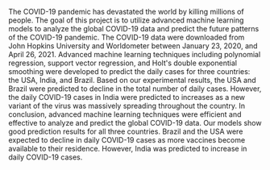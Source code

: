 The COVID-19 pandemic has devastated the world by killing millions of people. The goal of this project is to utilize advanced machine learning models to analyze the global COVID-19 data 
and predict the future patterns of the COVID-19 pandemic. The COVID-19 data were downloaded from John Hopkins University and Worldometer between January 23, 2020, and April 26, 2021. 
Advanced machine learning techniques including polynomial regression, support vector regression, and Holt's double exponential smoothing were developed to predict the daily cases 
for three countries: the USA, India, and Brazil. Based on our experimental results, the USA and Brazil were predicted to decline in the total number of daily cases. However, 
the daily COVID-19 cases in India were predicted to increases as a new variant of the virus was massively spreading throughout the country. In conclusion, advanced machine learning 
techniques were efficient and effective to analyze and predict the global COVID-19 data.  Our models show good prediction results for all three countries. 
Brazil and the USA were expected to decline in daily COVID-19 cases as more vaccines become available to their residence. However, India was predicted to increase in daily COVID-19 cases.
